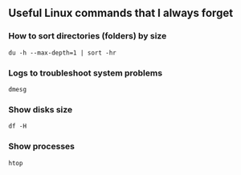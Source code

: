 ## Useful Linux commands that I always forget

### How to sort directories (folders) by size    
    du -h --max-depth=1 | sort -hr

### Logs to troubleshoot system problems

    dmesg
### Show disks size

    df -H
### Show processes

    htop


<!--stackedit_data:
eyJoaXN0b3J5IjpbMTQxNDQxMjMyMCwtMTQzOTkwMzcxLC01Mz
M3NDE3MDhdfQ==
-->